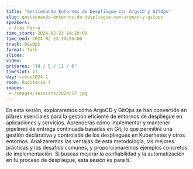 ```yaml
---
title: "Gestionando Entornos de Despliegue con ArgoCD y GitOps"
slug: gestionando-entornos-de-despliegue-con-argocd-y-gitops
speakers:
 - Alex Parra
time_start: 2024-02-23 14:20:00
time_end: 2024-02-23 14:55:00
track: DevOps
format: Talk
slides: 
video: 
gridarea: "10 / 5 / 11 / 6"
timeslot: 17
day: ccoss2024-1
room: Auditorio 4
images: 
 - /images/sessions/2024/17.jpg
---
```


En esta sesión, exploraremos cómo ArgoCD y GitOps se han convertido en pilares esenciales para la gestión eficiente de entornos de despliegue en aplicaciones y servicios. Aprenderás cómo implementar y mantener pipelines de entrega continuada basadas en Git, lo que permitirá una gestión declarativa y controlada de los despliegues en Kubernetes y otros entornos. Analizaremos las ventajas de esta metodología, las mejores prácticas y los desafíos comunes, y proporcionaremos ejemplos concretos de implementación. Si buscas mejorar la confiabilidad y la automatización en tu proceso de despliegue, esta sesión es para ti.